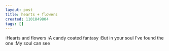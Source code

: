 ```yaml
---
layout: post
title: hearts + flowers
created: 1101849804
tags: []
---
```

:Hearts and flowers
:A candy coated fantasy
:But in your soul I've found the one
:My soul can see

